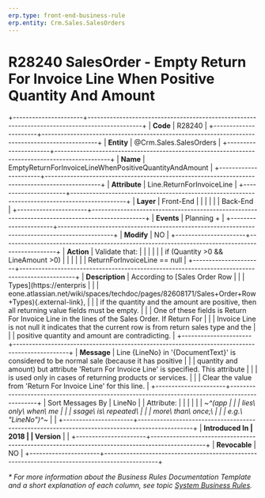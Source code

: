 ```yaml
---
erp.type: front-end-business-rule
erp.entity: Crm.Sales.SalesOrders
---
```


# R28240 SalesOrder - Empty Return For Invoice Line When Positive Quantity And Amount
+----------------------+-----------------------------------------------------------------------------------------------+
| **Code**             | R28240                                                                                        |
+----------------------+-----------------------------------------------------------------------------------------------+
| **Entity**           | @Crm.Sales.SalesOrders                                                                        |
+----------------------+-----------------------------------------------------------------------------------------------+
| **Name**             | EmptyReturnForInvoiceLineWhenPositiveQuantityAndAmount                                        |
+----------------------+-----------------------------------------------------------------------------------------------+
| **Attribute**        | Line.ReturnForInvoiceLine                                                                     |
+----------------------+-----------------------------------------------------------------------------------------------+
| **Layer**            | Front-End                                                                                     |
|                      |                                                                                               |
|                      | Back-End                                                                                      |
+----------------------+-----------------------------------------------------------------------------------------------+
| **Events**           | Planning +                                                                                    |
+----------------------+-----------------------------------------------------------------------------------------------+
| **Modify**           | NO                                                                                            |
+----------------------+-----------------------------------------------------------------------------------------------+
| **Action**           | Validate that:                                                                                |
|                      |                                                                                               |
|                      | if (Quantity \>0 && LineAmount \>0)                                                           |
|                      |                                                                                               |
|                      | ReturnForInvoiceLine == null                                                                  |
+----------------------+-----------------------------------------------------------------------------------------------+
| **Description**      | According to [Sales Order Row                                                                 |
|                      | Types](https://enterpris                                                                      |
|                      | eone.atlassian.net/wiki/spaces/techdoc/pages/82608171/Sales+Order+Row+Types){.external-link}, |
|                      | if the quantity and the amount are positive, then all returning value fields must be empty.   |
|                      | One of these fields is Return For Invoice Line in the lines of the Sales Order. If Return For |
|                      | Invoice Line is not null it indicates that the current row is from return sales type and the  |
|                      | positive quantity and amount are contradicting.                                               |
+----------------------+-----------------------------------------------------------------------------------------------+
| **Message**          | Line {LineNo} in \'{DocumentText}\' is considered to be normal sale (because it has positive  |
|                      | quantity and amount) but attribute \'Return For Invoice Line\' is specified. This attribute   |
|                      | is used only in cases of returning products or services.                                      |
|                      | Clear the value from \'Return For Invoice Line\' for this line.                               |
+----------------------+-----------------------------------------------------------------------------------------------+
| Sort Messages By     | LineNo                                                                                        |
| Attribute:           |                                                                                               |
|                      |                                                                                               |
| *~^(app              |                                                                                               |
| lies\ only\ when\ me |                                                                                               |
| ssage\ is\ repeated\ |                                                                                               |
|  more\ than\ once;\  |                                                                                               |
| e.g.\ \"LineNo\")^~* |                                                                                               |
+----------------------+-----------------------------------------------------------------------------------------------+
| **Introduced In      | 2018                                                                                          |
| Version**            |                                                                                               |
+----------------------+-----------------------------------------------------------------------------------------------+
| **Revocable**        | NO                                                                                            |
+----------------------+-----------------------------------------------------------------------------------------------+

*\* For more information about the Business Rules Documentation Template and a short explanation of each column, see
topic [System Business Rules](../templates/template-description-system-business-rules.md).*
